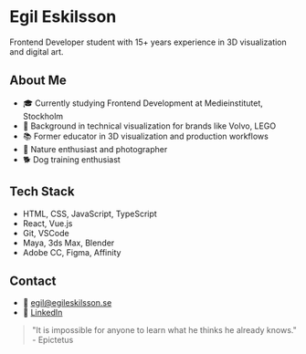# Egil Eskilsson
Frontend Developer student with 15+ years experience in 3D visualization and digital art.

## About Me
- 🎓 Currently studying Frontend Development at Medieinstitutet, Stockholm
- 🎨 Background in technical visualization for brands like Volvo, LEGO
- 📚 Former educator in 3D visualization and production workflows
- 🌲 Nature enthusiast and photographer
- 🐕 Dog training enthusiast

## Tech Stack
- HTML, CSS, JavaScript, TypeScript
- React, Vue.js
- Git, VSCode
- Maya, 3ds Max, Blender
- Adobe CC, Figma, Affinity

## Contact
- 📧 egil@egileskilsson.se
- 🔗 [LinkedIn](https://www.linkedin.com/in/egileskilsson/)

> "It is impossible for anyone to learn what he thinks he already knows."  
> \- Epictetus


<!--
**bluemountain3d/bluemountain3d** is a ✨ _special_ ✨ repository because its `README.md` (this file) appears on your GitHub profile.

Here are some ideas to get you started:

- 🔭 I’m currently working on ...
- 🌱 I’m currently learning ...
- 👯 I’m looking to collaborate on ...
- 🤔 I’m looking for help with ...
- 💬 Ask me about ...
- 📫 How to reach me: ...
- 😄 Pronouns: ...
- ⚡ Fun fact: ...
-->
